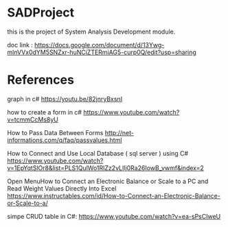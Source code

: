 
# SADProject
this is the project of System Analysis Development module.

doc link :
https://docs.google.com/document/d/13Ywg-mlnVVx0dYM5SNZxr-huNCiZTERmiAG5-curp0Q/edit?usp=sharing

References
==========

graph in c#
https://youtu.be/82jnryBxsnI

how to create a form in c#
https://www.youtube.com/watch?v=tcmmCcMs8yU

How to Pass Data Between Forms
http://net-informations.com/q/faq/passvalues.html

How to Connect and Use Local Database ( sql server ) using C#
https://www.youtube.com/watch?v=1EpYqtSlOr8&list=PLS1QulWo1RIZz2vLIlj0Ra26IowB_vwmf&index=2

Open MenuHow to Connect an Electronic Balance or Scale to a PC and Read Weight Values Directly Into Excel
https://www.instructables.com/id/How-to-Connect-an-Electronic-Balance-or-Scale-to-a/

simpe CRUD table in C#:
https://www.youtube.com/watch?v=ea-sPsCIweU
